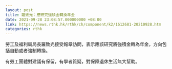 ```yaml
---
layout: post
title: 羅致光：應研究強積金轉換年金
date: 2021-09-28 23:08:57.000000000 +08:00
link: https://news.rthk.hk/rthk/ch/component/k2/1612681-20210928.htm
categories: rthk
---
```


勞工及福利局局長羅致光接受報章訪問，表示應該研究將強積金轉為年金，方向包括自動或者強制轉換。

有勞工團體對建議有保留，有學者質疑，對保障退休生活無大幫助。
